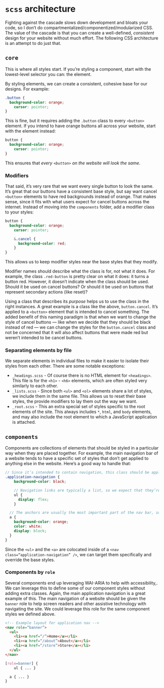 # `scss` architecture
Fighting against the cascade slows down development and bloats your code, so I don’t do compartmentalized/componentized/modularized CSS. The value of the cascade is that you can create a well-defined, *consistent* design for your website without much effort. The following CSS architecture is an attempt to do just that.

## `core`
This is where all styles start. If you’re styling a component, start with the lowest-level selector you can: the element.

By styling elements, we can create a consistent, cohesive base for our designs. For example:

```scss
.button {
  background-color: orange;
	cursor: pointer;
}
```

This is fine, but it requires adding the `.button` class to every `<button>` element. If you intend to have orange buttons all across your website, start with the element instead:

```scss
button {
  background-color: orange;
	cursor: pointer;
}
```

This ensures that *every `<button>` on the website will look the same*.

### Modifiers
That said, it’s very rare that we want every single button to look the same. It’s great that our buttons have a consistent base style, but say want cancel `<button>` elements to have red backgrounds instead of orange. That makes sense, since it fits with what users expect for cancel buttons across the internet. Instead of moving into the `components` folder, add a modifier class to your styles:

```scss
button {
  background-color: orange;
	cursor: pointer;

	&.cancel {
	  background-color: red;
	}
}
```

This allows us to keep modifier styles near the base styles that they modify.

Modifier names should describe what the class is for, not what it does. For example, the class `.red-button` is pretty clear on what it does: it turns a button red. However, it doesn’t indicate when the class should be used. Should it be used on cancel buttons? Or should it be used on buttons that represent secondary actions (like reset)?

Using a class that describes its *purpose* helps us to use the class in the right instances. A great example is a class like the above, `button.cancel`. It’s applied to a `<button>` element that is intended to cancel something. The added benefit of this naming paradigm is that when we want to change the style of cancel buttons — like when we decide that they should be black instead of red — we can change the styles for the `button.cancel` class and not be concerned that it will also affect buttons that were made red but weren’t intended to be cancel buttons.

### Separating elements by file
We separate elements in individual files to make it easier to isolate their styles from each other. There are some notable exceptions:

* `_headings.scss` - Of course there is no HTML element for `<headings>`. This file is for the `<h1>` - `<h6>` elements, which are often styled very similarly to each other.
* `_lists.scss` - Since both `<ul>` and `<ol>` elements share a lot of styles, we include them in the same file. This allows us to reset their base styles, the provide modifiers to lay them out the way we want.
* `_root.scss` - This an extra special set of styles specific to the root elements of the site. This always includes `*`, `html`, and `body` elements, and may also include the root element to which a JavaScript application is attached.

## `components`
Components are collections of elements that should be styled in a particular way when they are placed together. For example, the main navigation bar of a website tends to have a specific set of styles that don’t get applied to anything else in the website. Here’s a good way to handle that:

```scss
// Since it’s intended to contain navigation, this class should be applied to a `<nav>` element
.application-navigation {
	background-color: black;

	// Navigation links are typically a list, so we expect that they’re in a `<ul>` element
	ul {
	  display: flex;
	}

  // The anchors are usually the most important part of the nav bar, so we’ll override some base styles for them
  a {
    background-color: orange;
    color: white;
    display: block;
  }
}
```

Since the `<ul>` and the `<a>` are colocated inside of a `<nav class=“application-navigation” />`, we can target them specifically and override the base styles.

### Components by `role`
Several components end up leveraging WAI-ARIA to help with accessibility,. We can leverage this to define some of our component styles without adding extra classes. Again, the main application navigation is a great example of this. The main navigation of a website should be given the `banner` role to help screen readers and other assistive technology with navigating the site. We could leverage this role for the same component styles we defined above.

```html
<!-- Example layout for application nav -->
<nav role=“banner”>
  <ul>
    <li><a href=“/”>Home</a></li>
    <li><a href=“/about”>About</a></li>
    <li><a href=“/store”>Store</a></li>
  </ul>
</nav>
```

```scss
[role=banner] {
	ul { ... }

  a { ... }
}
```
